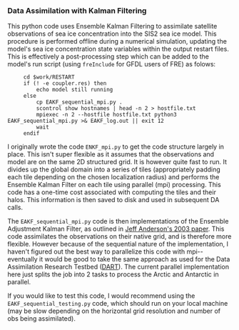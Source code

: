 ### Data Assimilation with Kalman Filtering

This python code uses Ensemble Kalman Filtering to assimilate satellite observations of sea ice concentration into the SIS2 sea ice model. This procedure is performed offline during a numerical simulation, updating the model's sea ice concentration state variables within the output restart files. This is effectively a post-processing step which can be added to the model's run script (using `freInclude` for GFDL users of FRE) as folows:

         cd $work/RESTART                                                                                                                                                       
         if (! -e coupler.res) then                                                                                                                                            
             echo model still running                                                                                                                                           
         else                                                                                                                                                                   
             cp EAKF_sequential_mpi.py .                                                                                                          
             scontrol show hostnames | head -n 2 > hostfile.txt                                                                                                                 
             mpiexec -n 2 --hostfile hostfile.txt python3 EAKF_sequential_mpi.py >& EAKF_log.out || exit 12                                
             wait                                                                                                                                                               
         endif

I originally wrote the code `ENKF_mpi.py` to get the code structure largely in place. This isn't super flexible as it assumes that the observations and model are on the same 2D structured grid. It is however quite fast to run. It divides up the global domain into a series of tiles (appropriately padding each tile depending on the chosen localization radius) and performs the Ensemble Kalman Filter on each tile using parallel (mpi) processing. This code has a one-time cost associated with computing the tiles and their halos. This information is then saved to disk and used in subsequent DA calls.

The `EAKF_sequential_mpi.py` code is then implementations of the Ensemble Adjustment Kalman Filter, as outlined in [Jeff Anderson's 2003 paper](https://doi.org/10.1175/1520-0493(2003)131<0634:ALLSFF>2.0.CO;2). This code assimilates the observations on their native grid, and is therefore more flexible. However because of the sequential nature of the implementation, I haven't figured out the best way to parallelize this code with mpi--eventually it would be good to take the same approach as used for the Data Assimilation Research Testbed ([DART](https://docs.dart.ucar.edu/en/latest/guide/forward_operator.html#parallelism-implementation-details)). The current parallel implementation here just splits the job into 2 tasks to process the Arctic and Antarctic in parallel.

If you would like to test this code, I would recommend using the `EAKF_sequential_testing.py` code, which should run on your local machine (may be slow depending on the horizontal grid resolution and number of obs being assimilated). 
